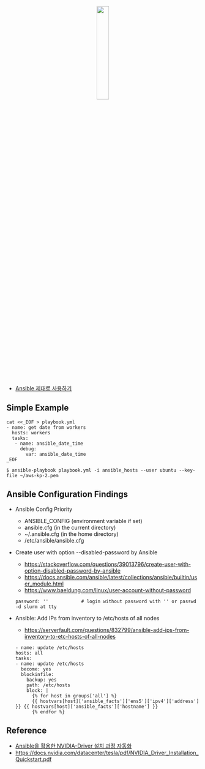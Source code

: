 <p align="center">
  <img src = "https://github.com/gnosia93/slurm-on-grv/blob/main/tutorial/images/ansible.png" align="center" width="25%" height="25%">
</p>

* [Ansible 제대로 사용하기](https://brunch.co.kr/@growthminder/66)

## Simple Example ##

```
cat <<_EOF > playbook.yml
- name: get date from workers
  hosts: workers
  tasks:
   - name: ansible_date_time
     debug:
       var: ansible_date_time
_EOF
```

```
$ ansible-playbook playbook.yml -i ansible_hosts --user ubuntu --key-file ~/aws-kp-2.pem
```


## Ansible Configuration Findings ##
* Ansible Config Priority
  * ANSIBLE_CONFIG (environment variable if set)
  * ansible.cfg (in the current directory)
  * ~/.ansible.cfg (in the home directory)
  * /etc/ansible/ansible.cfg

* Create user with option --disabled-password by Ansible
  * https://stackoverflow.com/questions/39013796/create-user-with-option-disabled-password-by-ansible
  * https://docs.ansible.com/ansible/latest/collections/ansible/builtin/user_module.html
  * https://www.baeldung.com/linux/user-account-without-password

  ```
  password: ''            # login without password with '' or passwd -d slurm at tty
  ```

* Ansible: Add IPs from inventory to /etc/hosts of all nodes
  * https://serverfault.com/questions/832799/ansible-add-ips-from-inventory-to-etc-hosts-of-all-nodes
  ```
  - name: update /etc/hosts
  hosts: all
  tasks:
  - name: update /etc/hosts
    become: yes
    blockinfile:
      backup: yes
      path: /etc/hosts
      block: |
        {% for host in groups['all'] %} 
        {{ hostvars[host]['ansible_facts']['ens5']['ipv4']['address'] }} {{ hostvars[host]['ansible_facts']['hostname'] }} 
        {% endfor %}
  ```

## Reference ##

* [Ansible을 활용한 NVIDIA-Driver 설치 과정 자동화](https://velog.io/@todd98/Ansible%EC%9D%84-%ED%99%9C%EC%9A%A9%ED%95%9C-NVIDIA-Driver-%EC%84%A4%EC%B9%98-%EA%B3%BC%EC%A0%95-%EC%9E%90%EB%8F%99%ED%99%94)
* https://docs.nvidia.com/datacenter/tesla/pdf/NVIDIA_Driver_Installation_Quickstart.pdf

